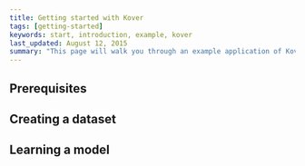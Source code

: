 ```yaml
---
title: Getting started with Kover
tags: [getting-started]
keywords: start, introduction, example, kover
last_updated: August 12, 2015
summary: "This page will walk you through an example application of Kover."
---
```


## Prerequisites

## Creating a dataset

## Learning a model